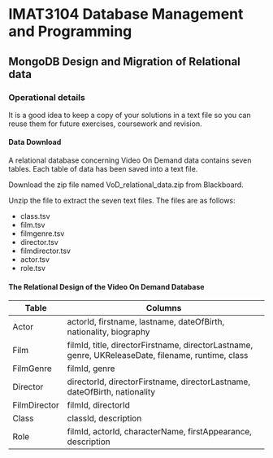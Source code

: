 # IMAT3104 Database Management and Programming
## MongoDB Design and Migration of Relational data
### Operational details

It is a good idea to keep a copy of your solutions in a text file so you can
reuse them for future exercises, coursework and revision.

#### Data Download
A relational database concerning Video On Demand data contains seven
tables. Each table of data has been saved into a text file.

Download the zip file named VoD_relational_data.zip from Blackboard.

Unzip the file to extract the seven text files. The files are as follows:
- class.tsv
- film.tsv
- filmgenre.tsv
- director.tsv
- filmdirector.tsv
- actor.tsv
- role.tsv

#### The Relational Design of the Video On Demand Database

| Table | Columns |
|-------|---------|
| Actor | actorId, firstname, lastname, dateOfBirth, nationality, biography |
| Film | filmId, title, directorFirstname, directorLastname, genre, UKReleaseDate, filename, runtime, class |
| FilmGenre | filmId, genre |
| Director | directorId, directorFirstname, directorLastname, dateOfBirth, nationality |
| FilmDirector | filmId, directorId |
| Class | classId, description |
| Role | filmId, actorId, characterName, firstAppearance, description |


